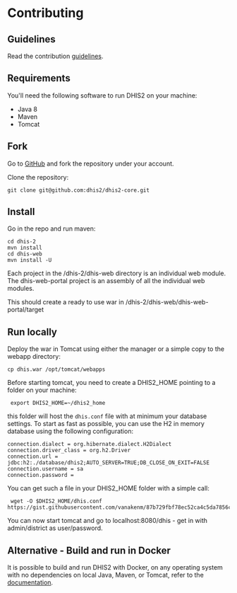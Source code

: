 # Contributing

## Guidelines

Read the contribution [guidelines](https://developers.dhis2.org/community/contribute/).

## Requirements

You'll need the following software to run DHIS2 on your machine:

- Java 8
- Maven
- Tomcat

## Fork

Go to [GitHub](https://github.com/dhis2/dhis2-core) and fork the repository under your account.

Clone the repository:

    git clone git@github.com:dhis2/dhis2-core.git

## Install

Go in the repo and run maven:

    cd dhis-2
    mvn install
    cd dhis-web
    mvn install -U

Each project in the /dhis-2/dhis-web directory is an individual web module. The dhis-web-portal project is an assembly of all the individual web modules.

This should create a ready to use war in /dhis-2/dhis-web/dhis-web-portal/target

## Run locally

Deploy the war in Tomcat using either the manager or a simple copy to the webapp directory:

    cp dhis.war /opt/tomcat/webapps

Before starting tomcat, you need to create a DHIS2_HOME pointing to a folder on your machine:

     export DHIS2_HOME=~/dhis2_home 

this folder will host the `dhis.conf` file with at minimum your database settings. To start as fast as possible, you can use the H2 in memory database using the following configuration:

```properties
connection.dialect = org.hibernate.dialect.H2Dialect
connection.driver_class = org.h2.Driver
connection.url = jdbc:h2:./database/dhis2;AUTO_SERVER=TRUE;DB_CLOSE_ON_EXIT=FALSE
connection.username = sa
connection.password =
```

You can get such a file in your DHIS2_HOME folder with a simple call:

     wget -O $DHIS2_HOME/dhis.conf https://gist.githubusercontent.com/vanakenm/87b729fbf78ec52ca4c5da7856c62584/raw/9554680c8ab62d7f2bbecc3847406fa17d551a2e/dhis.conf 

You can now start tomcat and go to localhost:8080/dhis - get in with admin/district as user/password.

## Alternative - Build and run in Docker

It is possible to build and run DHIS2 with Docker, on any operating system with no dependencies on local Java, Maven, or Tomcat, refer to the [documentation](https://github.com/dhis2/dhis2-core/blob/master/docker/README.md).
